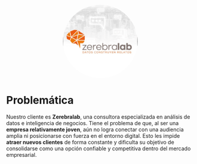 
<p align= "center">
  <img src="images\zlablogo.png" alt="Texto" width="200" style="border-radius: 50%;">
</p>


# Problemática

Nuestro cliente es **Zerebralab**, una consultora especializada en análisis de datos e inteligencia de negocios. Tiene el problema de que, al ser una **empresa relativamente joven**, aún no logra conectar con una audiencia amplia ni posicionarse con fuerza en el entorno digital. Esto les impide **atraer nuevos clientes** de forma constante y dificulta su objetivo de consolidarse como una opción confiable y competitiva dentro del mercado empresarial.
